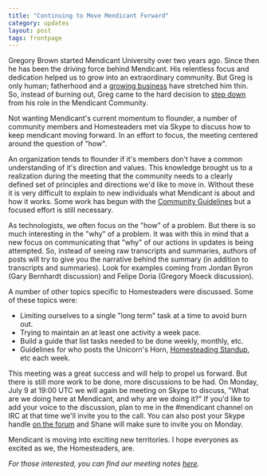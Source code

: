 ```yaml
---
title: "Continuing to Move Mendicant Forward"
category: updates
layout: post
tags: frontpage
---
```


Gregory Brown started Mendicant University over two years ago. Since then he has been the driving force behind Mendicant. His relentless focus and dedication helped us to grow into an extraordinary community. But Greg is only human; fatherhood and a [growing business](http://practicingruby.com/) have stretched him thin. So, instead of burning out, Greg came to the hard decision to [step down](http://forum.mendicantuniversity.org/discussion/32/changing-my-role-in-mendicant) from his role in the Mendicant Community.

Not wanting Mendicant's current momentum to flounder, a number of community members and Homesteaders met via Skype to discuss how to keep mendicant moving forward. In an effort to focus, the meeting centered around the question of "how".

An organization tends to flounder if it's members don't have a common understanding of it's direction and values. This knowledge brought us to a realization during the meeting that the community needs to a clearly defined set of principles and directions we'd like to move in. Without these it is very difficult to explain to new individuals what Mendicant is about and how it works. Some work has begun with the [Community Guidelines](https://github.com/mendicant/mendicantuniversity.org/wiki/Community-guidelines) but a focused effort is still necessary.

As technologists, we often focus on the "how" of a problem. But there is so much interesting in the "why" of a problem. It was with this in mind that a new focus on communicating that "why" of our actions in updates is being attempted. So, instead of seeing raw transcripts and summaries, authors of posts will try to give you the narrative behind the summary (in addition to transcripts and summaries). Look for examples coming from Jordan Byron (Gary Bernhardt discussion) and Felipe Doria (Gregory Moeck discussion).

A number of other topics specific to Homesteaders were discussed. Some of these topics were:

* Limiting ourselves to a single "long term" task at a time to avoid burn out.
* Trying to maintain an at least one activity a week pace.
* Build a guide that list tasks needed to be done weekly, monthly, etc.
* Guidelines for who posts the Unicorn's Horn, [Homesteading Standup](http://forum.mendicantuniversity.org/discussion/34/homesteading-week-10), etc each week.

This meeting was a great success and will help to propel us forward. But there is still more work to be done, more discussions to be had. On Monday, July 9 at 19:00 UTC we will again be meeting on Skype to discuss, "What are we doing here at Mendicant, and why are we doing it?" If you'd like to add your voice to the discussion, plan to me in the #mendicant channel on IRC at that time we'll invite you to the call. You can also post your Skype handle [on the forum](http://forum.mendicantuniversity.org/discussion/38/homesteading-week-10) and Shane will make sure to invite you on Monday.

Mendicant is moving into exciting new territories. I hope everyones as excited as we, the Homesteaders, are.

_For those interested, you can find our meeting notes [here](http://practicingruby.com:9001/p/mendicant-skype)._
